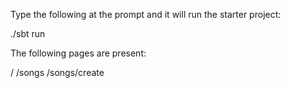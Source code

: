Type the following at the prompt and it will run the starter project:

./sbt run

The following pages are present:

/
/songs
/songs/create
